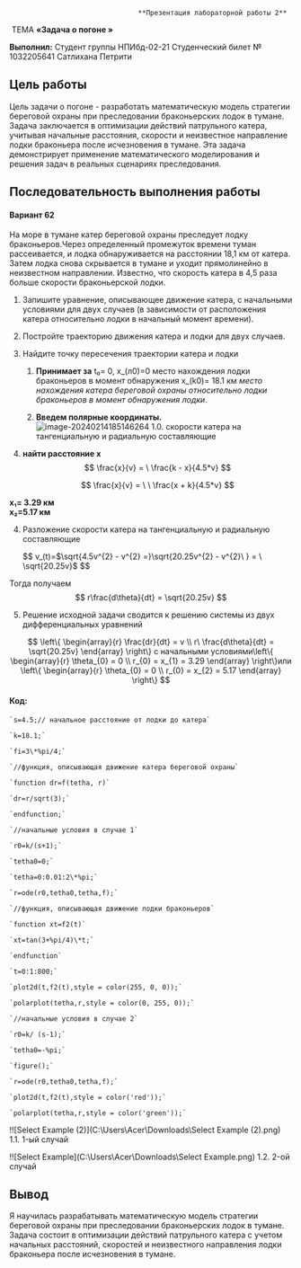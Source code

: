 									**Презентация лабораторной работы 2**















​											ТЕМА **«Задача о погоне »**









**Выполнил:**
Студент группы НПИбд-02-21
Студенческий билет № 1032205641
Сатлихана Петрити









## Цель работы

Цель задачи о погоне - разработать математическую модель стратегии береговой охраны при преследовании браконьерских лодок в тумане. Задача заключается в оптимизации действий патрульного катера, учитывая начальные расстояния, скорости и неизвестное направление лодки браконьера после исчезновения в тумане. Эта задача демонстрирует применение математического моделирования и решения задач в реальных сценариях преследования.

## Последовательность выполнения работы

#### **Вариант 62**

На море в тумане катер береговой охраны преследует лодку браконьеров.Через определенный промежуток времени туман рассеивается, и лодка обнаруживается на расстоянии 18,1 км от катера. Затем лодка снова скрывается в тумане и уходит прямолинейно в неизвестном направлении. Известно, что скорость катера в 4,5 раза больше скорости браконьерской лодки.

1. Запишите уравнение, описывающее движение катера, с начальными
    условиями для двух случаев (в зависимости от расположения катера
    относительно лодки в начальный момент времени).

2. Постройте траекторию движения катера и лодки для двух случаев.

3. Найдите точку пересечения траектории катера и лодки

   1. **Принимает за**
      t₀= 0, x_(л0)=0 место нахождения лодки браконьеров в момент обнаружения
      x_(k0)= 18.1 км  *место нахождения катера береговой охраны*
      *относительно лодки браконьеров в момент обнаружения лодки*.

   2. **Введем полярные координаты.**  
      ![image-20240214185146264](C:\Users\Acer\AppData\Roaming\Typora\typora-user-images\image-20240214185146264.png)
      1.0. скорости катера на тангенциальную и радиальную составляющие

4. **найти расстояние x**  
   $$
   \frac{x}{v} = \ \frac{k - x}{4.5*v}
   $$
   
   $$
   \frac{x}{v} = \ \ \frac{x + k}{4.5*v}
   $$
   
   

**x₁= 3.29 км  
x₂=5.17 км**

4. Разложение скорости катера на тангенциальную и радиальную
   составляющие

   $$
   v_(t)=$\sqrt{4.5v^{2} - v^{2} =}\sqrt{20.25v^{2} - v^{2}\ } = \ \sqrt{20.25v}$
   $$
   

Тогда получаем 
$$
r\frac{d\theta}{dt} = \sqrt{20.25v}
$$


5. Решение исходной задачи сводится к решению системы из двух
   дифференциальных уравнений

$$
\left\{ \begin{array}{r}
\frac{dr}{dt} = v \\
r\ \frac{d\theta}{dt} = \sqrt{20.25v}
\end{array} \right\} с начальными условиями\left\{ \begin{array}{r}
\theta_{0} = 0 \\
r_{0} = x_{1} = 3.29
\end{array} \right\}или \left\{ \begin{array}{r}
\theta_{0} = 0 \\
r_{0} = x_{2} = 5.17
\end{array} \right\}
$$

#### **Код:**

```
`s=4.5;// начальное расстояние от лодки до катера`

`k=18.1;`

`fi=3\*%pi/4;`

`//функция, описывающая движение катера береговой охраны`

`function dr=f(tetha, r)`

`dr=r/sqrt(3);`

`endfunction;`

`//начальные условия в случае 1`

`r0=k/(s+1);`

`tetha0=0;`

`tetha=0:0.01:2\*%pi;`

`r=ode(r0,tetha0,tetha,f);`

`//функция, описывающая движение лодки браконьеров`

`function xt=f2(t)`

`xt=tan(3+%pi/4)\*t;`

`endfunction`

`t=0:1:800;`

`plot2d(t,f2(t),style = color(255, 0, 0));`

`polarplot(tetha,r,style = color(0, 255, 0));`

`//начальные условия в случае 2`

`r0=k/ (s-1);`

`tetha0=-%pi;`

`figure();`

`r=ode(r0,tetha0,tetha,f);`

`plot2d(t,f2(t),style = color('red'));`

`polarplot(tetha,r,style = color('green'));`
```

!![Select Example (2)](C:\Users\Acer\Downloads\Select Example (2).png)
				1.1. 1-ый случай 

!![Select Example](C:\Users\Acer\Downloads\Select Example.png)
		1.2. 2-ой случай

## **Вывод**

Я научилась разрабатывать математическую модель стратегии береговой охраны при преследовании браконьерских лодок в тумане. Задача состоит в оптимизации действий патрульного катера с учетом начальных расстояний, скоростей и неизвестного направления лодки браконьера после исчезновения в тумане.